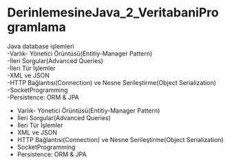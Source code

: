 # DerinlemesineJava_2_VeritabaniProgramlama
Java database işlemleri<br />
  -Varlık- Yönetici Örüntüsü(Entitiy-Manager Pattern)<br />
  -İleri Sorgular(Advanced Queries)<br />
  -İleri Tür İşlemler<br />
  -XML ve JSON<br />
  -HTTP Bağlantısı(Connection) ve Nesne Serileştirme(Object Serialization)<br />
  -SocketProgramming<br />
  -Persistence: ORM & JPA<br />


<ul>
<li>Varlık- Yönetici Örüntüsü(Entitiy-Manager Pattern)</li>
<li>İleri Sorgular(Advanced Queries)</li>
  <li>İleri Tür İşlemler </li>
  <li>XML ve JSON </li>
  <li>HTTP Bağlantısı(Connection) ve Nesne Serileştirme(Object Serialization) </li>
  <li>SocketProgramming </li>
  <li>Persistence: ORM & JPA </li>
  
</ul>
